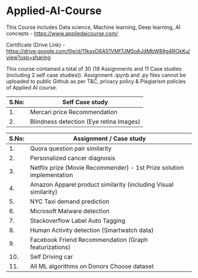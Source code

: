 # Applied-AI-Course

This Course includes Data science, Machine learning, Deep learning, AI concepts - https://www.appliedaicourse.com/ 

Certificate (Drive Link) - https://drive.google.com/file/d/11kaxD6A51VMf7JM5oAJdMbW89g4ROkKu/view?usp=sharing

This course contained a total of 30 (19 Assignments and 11 Case studies (including 2 self case studies)). Assignment .ipynb and .py files cannot be uploaded to public Github as per T&C, privacy policy & Plagiarism policies of Applied AI course.

| S.No: | Self Case study |
| ----  | --------- |
| 1.    | Mercari price Recommendation | 
| 2.    | Blindness detection (Eye retina Images) |  

| S.No: | Assignment / Case study | 
| ----  | --------- |
| 1.    | Quora question pair similarity | 
| 2.    | Personalized cancer diagnosis |  
| 3.    | Netflix prize (Movie Recommender) - 1st Prize solution implementation 
| 4.    | Amazon Apparel product similarity (including Visual similarity) |
| 5.    | NYC Taxi demand prediction |  
| 6.    | Microsoft Malware detection | 
| 7.    | Stackoverflow Label Auto Tagging |  
| 8.    | Human Activity detection (Smartwatch data) |
| 9.    | Facebook Friend Recommendation (Graph featurizations) |
| 10.   | Self Driving car | 
| 11.   | All ML algorithms on Donors Choose dataset |

